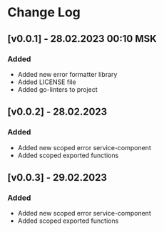 # Change Log

## [v0.0.1] - 28.02.2023 00:10 MSK
### Added
* Added new error formatter library
* Added LICENSE file
* Added go-linters to project

## [v0.0.2] - 28.02.2023
### Added
* Added new scoped error service-component
* Added scoped exported functions

## [v0.0.3] - 29.02.2023
### Added
* Added new scoped error service-component
* Added scoped exported functions